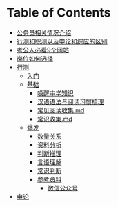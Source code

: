 # Table of Contents






+ [公务员相关情况介绍](公务员相关情况介绍.md)
+ [行测和职测以及申论和综应的区别](行测和职测以及申论和综应的区别.md)
+ [考公人必看9个网站](考公人必看9个网站.md)
+ [岗位如何选择](岗位如何选择.md)
+ [行测]()
    + [入门](./行测/入门.md)
    + [基础]()
        + [唤醒中学知识](./行测/基础知识/唤醒中学知识.md)
        + [汉语语法与阅读习惯梳理](./行测/基础知识/汉语语法与阅读习惯梳理.md)
        + [常见阅读收集.md](./行测/基础知识/常见阅读收集.md)
        + [常识收集.md](./行测/基础知识/常识收集.md)
    + [爆发]()
      + [数量关系](./行测/爆发/数量关系.md)
      + [资料分析](./行测/爆发/资料分析.md)
      + [判断推理](./行测/爆发/判断推理.md)
      + [言语理解](./行测/爆发/言语理解.md)
      + [常识判断](./行测/爆发/常识.md)
      + [参考资料]()
        + [微信公众号](https://mp.weixin.qq.com/s/iQZp71t2gbhNSOmgc9WOTA)
+ [申论]()
